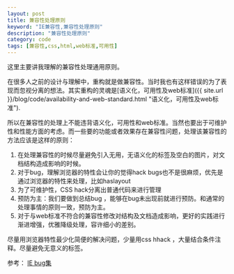 ```yaml
---
layout: post
title: 兼容性处理原则
keyword: "IE兼容性,兼容性处理原则"
description: "兼容性处理原则"
category: code
tags: [兼容性,css,html,web标准,可用性]
---
```


这里主要讲我理解的兼容性处理通用原则。

在很多人之前的设计与理解中，重构就是做兼容性。当时我也有这样错误的为了表现而忽视分离的想法。其实重构的灵魂是[语义化，可用性及web标准]({{ site.url }}/blog/code/availability-and-web-standard.html "语义化，可用性及web标准").

所以在兼容性的处理上不能违背语义化，可用性和web标准。当然也要出于可维护性和性能方面的考虑。而一些要的功能或者效果存在兼容性问题，处理该兼容性的方法应该是这样的原则：

1. 在处理兼容性的时候尽量避免引入无用，无语义化的标签及空白的图片，对文档结构造成影响的时候。
2. 对于bug，理解浏览器的特性会让你的觉得hack bugs也不是很麻烦，优先是通过浏览器的特性来处理，比如haslayout
3. 为了可维护性，CSS hack分离出普通代码来进行管理
4. 预防为主：我们要做到总结bug ，能够在bug未出现前就进行预防。和通常的处理事情的原则一致，预防为主。
5. 对于与web标准不符合的兼容性修改对结构及文档造成影响，更好的实践进行渐进增强，优雅降级处理，容许细小的差别。

尽量用浏览器特性最少化简便的解决问题，少量用css hhack ，大量结合条件注释。尽量避免无意义的标签。

参考：
[IE bug集](http://www.qianduan.net/ie-bug-resources.html)